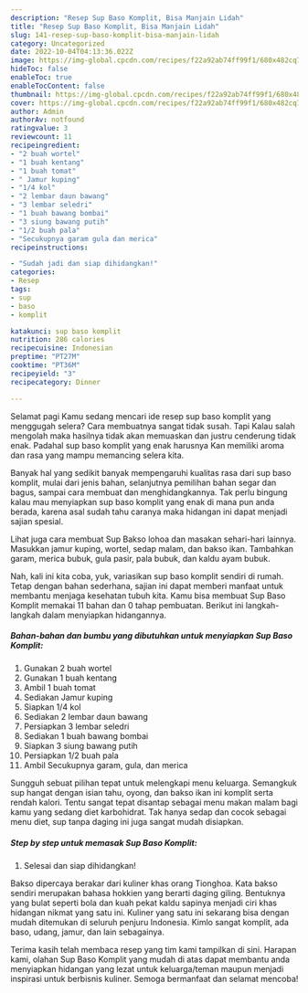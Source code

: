```yaml
---
description: "Resep Sup Baso Komplit, Bisa Manjain Lidah"
title: "Resep Sup Baso Komplit, Bisa Manjain Lidah"
slug: 141-resep-sup-baso-komplit-bisa-manjain-lidah
category: Uncategorized
date: 2022-10-04T04:13:36.022Z
image: https://img-global.cpcdn.com/recipes/f22a92ab74ff99f1/680x482cq70/sup-baso-komplit-foto-resep-utama.jpg
hideToc: false
enableToc: true
enableTocContent: false
thumbnail: https://img-global.cpcdn.com/recipes/f22a92ab74ff99f1/680x482cq70/sup-baso-komplit-foto-resep-utama.jpg
cover: https://img-global.cpcdn.com/recipes/f22a92ab74ff99f1/680x482cq70/sup-baso-komplit-foto-resep-utama.jpg
author: Admin
authorAv: notfound
ratingvalue: 3
reviewcount: 11
recipeingredient:
- "2 buah wortel"
- "1 buah kentang"
- "1 buah tomat"
- " Jamur kuping"
- "1/4 kol"
- "2 lembar daun bawang"
- "3 lembar seledri"
- "1 buah bawang bombai"
- "3 siung bawang putih"
- "1/2 buah pala"
- "Secukupnya garam gula dan merica"
recipeinstructions:

- "Sudah jadi dan siap dihidangkan!"
categories:
- Resep
tags:
- sup
- baso
- komplit

katakunci: sup baso komplit 
nutrition: 286 calories
recipecuisine: Indonesian
preptime: "PT27M"
cooktime: "PT36M"
recipeyield: "3"
recipecategory: Dinner

---
```



Selamat pagi Kamu sedang mencari ide resep sup baso komplit yang menggugah selera? Cara membuatnya sangat tidak susah. Tapi Kalau salah mengolah maka hasilnya tidak akan memuaskan dan justru cenderung tidak enak. Padahal sup baso komplit yang enak harusnya Kan memiliki aroma dan rasa yang mampu memancing selera kita.


Banyak hal yang sedikit banyak mempengaruhi kualitas rasa dari sup baso komplit, mulai dari jenis bahan, selanjutnya pemilihan bahan segar dan bagus, sampai cara membuat dan menghidangkannya. Tak perlu bingung kalau mau menyiapkan sup baso komplit yang enak di mana pun anda berada, karena asal sudah tahu caranya maka hidangan ini dapat menjadi sajian spesial.

Lihat juga cara membuat Sup Bakso lohoa dan masakan sehari-hari lainnya. Masukkan jamur kuping, wortel, sedap malam, dan bakso ikan. Tambahkan garam, merica bubuk, gula pasir, pala bubuk, dan kaldu ayam bubuk.


Nah, kali ini kita coba, yuk, variasikan sup baso komplit sendiri di rumah. Tetap dengan bahan sederhana, sajian ini dapat memberi manfaat untuk membantu menjaga kesehatan tubuh kita. Kamu bisa membuat Sup Baso Komplit memakai 11 bahan dan 0 tahap pembuatan. Berikut ini langkah-langkah dalam menyiapkan hidangannya.

<!--inarticleads1-->

##### Bahan-bahan dan bumbu yang dibutuhkan untuk menyiapkan Sup Baso Komplit:

1. Gunakan 2 buah wortel
1. Gunakan 1 buah kentang
1. Ambil 1 buah tomat
1. Sediakan  Jamur kuping
1. Siapkan 1/4 kol
1. Sediakan 2 lembar daun bawang
1. Persiapkan 3 lembar seledri
1. Sediakan 1 buah bawang bombai
1. Siapkan 3 siung bawang putih
1. Persiapkan 1/2 buah pala
1. Ambil Secukupnya garam, gula, dan merica


Sungguh sebuat pilihan tepat untuk melengkapi menu keluarga. Semangkuk sup hangat dengan isian tahu, oyong, dan bakso ikan ini komplit serta rendah kalori. Tentu sangat tepat disantap sebagai menu makan malam bagi kamu yang sedang diet karbohidrat. Tak hanya sedap dan cocok sebagai menu diet, sup tanpa daging ini juga sangat mudah disiapkan. 

<!--inarticleads2-->

##### Step by step untuk memasak Sup Baso Komplit:


1. Selesai dan siap dihidangkan!

Bakso dipercaya berakar dari kuliner khas orang Tionghoa. Kata bakso sendiri merupakan bahasa hokkien yang berarti daging giling. Bentuknya yang bulat seperti bola dan kuah pekat kaldu sapinya menjadi ciri khas hidangan nikmat yang satu ini. Kuliner yang satu ini sekarang bisa dengan mudah ditemukan di seluruh penjuru Indonesia. Kimlo sangat komplit, ada baso, udang, jamur, dan lain sebagainya. 

Terima kasih telah membaca resep yang tim kami tampilkan di sini. Harapan kami, olahan Sup Baso Komplit yang mudah di atas dapat membantu anda menyiapkan hidangan yang lezat untuk keluarga/teman maupun menjadi inspirasi untuk berbisnis kuliner. Semoga bermanfaat dan selamat mencoba!
